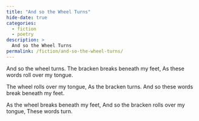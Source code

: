 ```yaml
---
title: "And so the Wheel Turns"
hide-date: true
categories:
  - fiction
  - poetry
description: >
  And so the Wheel Turns
permalink: /fiction/and-so-the-wheel-turns/
---
```

And so the wheel turns.
The bracken breaks beneath my feet,
As these words roll over my tongue.

The wheel rolls over my tongue,
As the bracken turns.
And so these words break beneath my feet.

As the wheel breaks beneath my feet,
And so the bracken rolls over my tongue,
These words turn.
